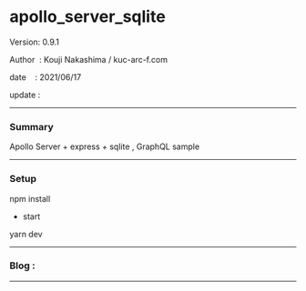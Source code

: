 ﻿# apollo_server_sqlite

 Version: 0.9.1

 Author  : Kouji Nakashima / kuc-arc-f.com

 date    : 2021/06/17

 update  :

***
### Summary

Apollo Server + express + sqlite , GraphQL sample

***
### Setup

npm install

* start

yarn dev

***
### Blog :

***

